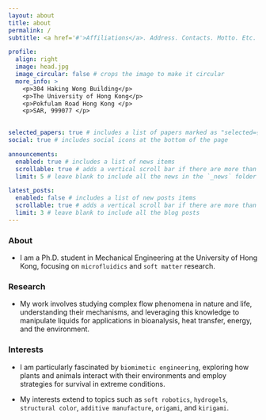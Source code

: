 ```yaml
---
layout: about
title: about
permalink: /
subtitle: <a href='#'>Affiliations</a>. Address. Contacts. Motto. Etc.

profile:
  align: right
  image: head.jpg
  image_circular: false # crops the image to make it circular
  more_info: >
    <p>304 Haking Wong Building</p>
    <p>The University of Hong Kong</p>
    <p>Pokfulam Road Hong Kong </p>
    <p>SAR, 999077 </p>
    

selected_papers: true # includes a list of papers marked as "selected={true}"
social: true # includes social icons at the bottom of the page

announcements:
  enabled: true # includes a list of news items
  scrollable: true # adds a vertical scroll bar if there are more than 3 news items
  limit: 5 # leave blank to include all the news in the `_news` folder

latest_posts:
  enabled: false # includes a list of new posts items
  scrollable: true # adds a vertical scroll bar if there are more than 3 new posts items
  limit: 3 # leave blank to include all the blog posts
---
```


### About
- I am a Ph.D. student in Mechanical Engineering at the University of Hong Kong, focusing on `microfluidics` and `soft matter` research. 

### Research 
- My work involves studying complex flow phenomena in nature and life, understanding their mechanisms, and leveraging this knowledge to manipulate liquids for applications in bioanalysis, heat transfer, energy, and the environment.

### Interests
- I am particularly fascinated by `biomimetic engineering`, exploring how plants and animals interact with their environments and employ strategies for survival in extreme conditions. 

- My interests extend to topics such as `soft robotics`, `hydrogels`, `structural color`, `additive manufacture`, `origami`, and `kirigami`.

